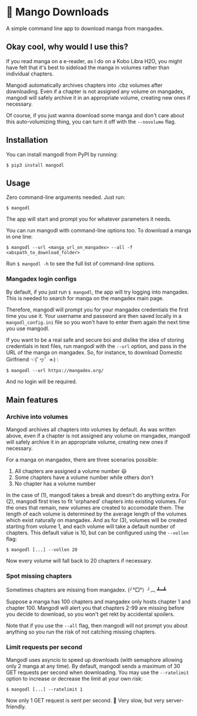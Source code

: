 # 🥭 Mango Downloads

A simple command line app to download manga from mangadex.

## Okay cool, why would I use this?

If you read manga on a e-reader, as I do on a Kobo Libra H2O, you might have felt that it's best to sideload the manga in volumes rather than individual chapters.

Mangodl automatically archives chapters into .cbz volumes after downloading. Even if a chapter is not assigned any volume on mangadex, mangodl will safely archive it in an appropriate volume, creating new ones if necessary.

Of course, if you just wanna download some manga and don't care about this auto-volumizing thing, you can turn it off with the `--novolume` flag.

## Installation

You can install mangodl from PyPI by running:

```
$ pip3 install mangodl
```

## Usage

Zero command-line arguments needed. Just run:

```
$ mangodl
```

The app will start and prompt you for whatever parameters it needs.

You can run mangodl with command-line options too. To download a manga in one line:

```
$ mangodl --url <manga_url_on_mangadex> --all -f <abspath_to_download_folder>
```

Run `$ mangodl -h` to see the full list of command-line options.

### Mangadex login configs

By default, if you just run `$ mangodl`, the app will try logging into mangadex. This is needed to search for manga on the mangadex main page.

Therefore, mangodl will prompt you for your mangadex credentials the first time you use it. Your username and password are then saved locally in a `mangodl_config.ini` file so you won't have to enter them again the next time you use mangodl.

If you want to be a real safe and secure boi and dislike the idea of storing credentials in text files, run mangodl with the `--url` option, and pass in the URL of the manga on mangadex. So, for instance, to download Domestic Girlfriend ☜(ﾟヮﾟ ☜) :

```
$ mangodl --url https://mangadex.org/
```

And no login will be required.

## Main features

### Archive into volumes

Mangodl archives all chapters into volumes by default. As was written above, even if a chapter is not assigned any volume on mangadex, mangodl will safely archive it in an appropriate volume, creating new ones if necessary.

For a manga on mangadex, there are three scenarios possible:

1. All chapters are assigned a volume number 😃
2. Some chapters have a volume number while others don't
3. No chapter has a volume number

In the case of (1), mangodl takes a break and doesn't do anything extra. For (2), mangodl first tries to fit 'orphaned' chapters into existing volumes. For the ones that remain, new volumes are created to accomodate them. The length of each volume is determined by the average length of the volumes which exist naturally on mangadex. And as for (3), volumes will be created starting from volume 1, and each volume will take a default number of chapters. This default value is 10, but can be configured using the `--vollen` flag:

```
$ mangodl [...] --vollen 20
```

Now every volume will fall back to 20 chapters if necessary.

### Spot missing chapters

Sometimes chapters are missing from mangadex. (╯°□°）╯︵ ┻━┻

Suppose a manga has 100 chapters and mangadex only hosts chapter 1 and chapter 100. Mangodl will alert you that chapters 2-99 are missing before you decide to download, so you won't get rekt by accidental spoilers.

Note that if you use the `--all` flag, then mangodl will not prompt you about anything so you run the risk of not catching missing chapters.

### Limit requests per second

Mangodl uses asyncio to speed up downloads (with semaphore allowing only 2 manga at any time). By default, mangodl sends a maximum of 30 GET requests per second when downloading. You may use the `--ratelimit` option to increase or decrease the limit at your own risk:

```
$ mangodl [...] --ratelimit 1
```

Now only 1 GET request is sent per second. 🐢 Very slow, but very server-friendly.
